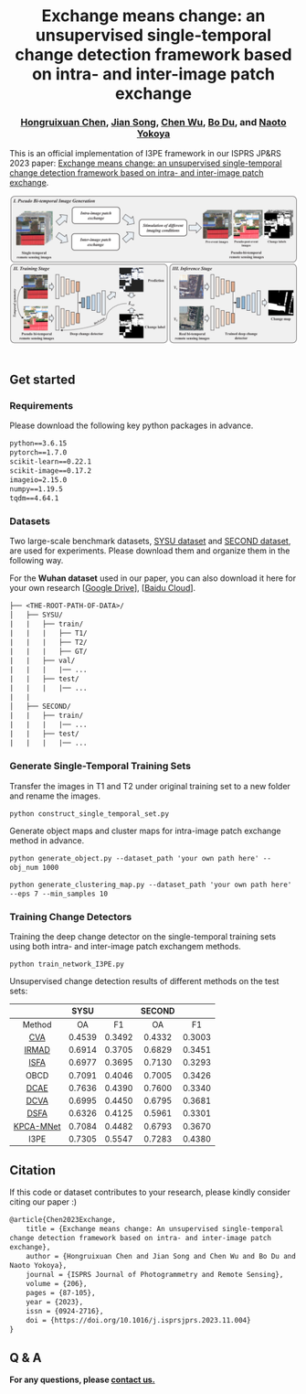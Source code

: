 <h1 align="center">Exchange means change: an unsupervised single-temporal change detection framework based on intra- and inter-image patch exchange</h1>

<h3 align="center"> <a href="https://chrx97.com/">Hongruixuan Chen</a>, <a href="https://github.com/JTRNEO">Jian Song</a>, <a href="https://scholar.google.com/citations?user=DbTt_CcAAAAJ&hl=zh-CN">Chen Wu</a>, <a href="https://scholar.google.com/citations?user=Shy1gnMAAAAJ&hl=zh-CN">Bo Du</a>, and <a href="https://naotoyokoya.com/">Naoto Yokoya</a></h3>

This is an official implementation of I3PE framework in our ISPRS JP&RS 2023 paper: [Exchange means change: an unsupervised single-temporal change detection framework based on intra- and inter-image patch exchange](https://www.sciencedirect.com/science/article/abs/pii/S092427162300309X).
<div align="center">
  <img src="./figure/I3PE.PNG"><br><br>
</div>

## Get started
### Requirements
Please download the following key python packages in advance.
```
python==3.6.15
pytorch==1.7.0
scikit-learn==0.22.1
scikit-image==0.17.2
imageio=2.15.0
numpy==1.19.5
tqdm==4.64.1
```

### Datasets
Two large-scale benchmark datasets, <a href="https://github.com/liumency/SYSU-CD">SYSU dataset</a> and <a href="https://captain-whu.github.io/SCD/
">SECOND dataset</a>, are used for experiments. Please download them and organize them in the following way. 

For the <strong>Wuhan dataset</strong> used in our paper, you can also download it here for your own research [<a href="https://drive.google.com/file/d/1f9tWouvzwjqf9oujg6BMh-xESzwEefO4/view?usp=drive_link">Google Drive</a>], [<a href="https://pan.baidu.com/s/1XLPPwfLl1HpSo0kzidIDpQ?pwd=8d27">Baidu Cloud</a>]. 
```
├── <THE-ROOT-PATH-OF-DATA>/
│   ├── SYSU/     
|   |   ├── train/
|   |   |   ├── T1/
|   |   |   ├── T2/
|   |   |   ├── GT/
|   |   ├── val/
|   |   |   |── ...
|   |   ├── test/
|   |   |   |── ...
|   |   
│   ├── SECOND/     
|   |   ├── train/
|   |   |   |── ...
|   |   ├── test/
|   |   |   |── ...
```

### Generate Single-Temporal Training Sets
Transfer the images in T1 and T2 under original training set to a new folder and rename the images.
```
python construct_single_temporal_set.py
```

Generate object maps and cluster maps for intra-image patch exchange method in advance.
```
python generate_object.py --dataset_path 'your own path here' --obj_num 1000
```
```
python generate_clustering_map.py --dataset_path 'your own path here' --eps 7 --min_samples 10
```

### Training Change Detectors
Training the deep change detector on the single-temporal training sets using both intra- and inter-image patch exchangem methods. 
```
python train_network_I3PE.py
```

Unsupervised change detection results of different methods on the test sets:

|               |       SYSU      |                      |       SECOND    |                      |                    
|:-------------:|:---------------:|:--------------------:|:---------------:|:--------------------:|
|     Method    |       OA        |          F1          |       OA        |          F1          |
|      <a href="https://github.com/ChenHongruixuan/ChangeDetectionRepository/tree/master/Methodology/Traditional/CVA">CVA      |      0.4539     |        0.3492        |      0.4332     |        0.3003        |  
|     <a href="https://github.com/ChenHongruixuan/ChangeDetectionRepository/tree/master/Methodology/Traditional/MAD">IRMAD     |      0.6914     |        0.3705        |      0.6829     |        0.3451        |  
|    <a href="https://github.com/ChenHongruixuan/ChangeDetectionRepository/tree/master/Methodology/Traditional/SFA"> ISFA      |      0.6977     |        0.3695        |      0.7130     |        0.3293        |  
|     OBCD      |      0.7091     |        0.4046        |      0.7005     |        0.3426        | 
|     <a href="https://ieeexplore.ieee.org/document/9669957">DCAE      |      0.7636     |        0.4390        |      0.7600     |        0.3340        |  
|     <a href="https://github.com/sudipansaha/dcvaVHROptical">DCVA |      0.6995     |        0.4450        |      0.6795     |        0.3681        | 
|     <a href="https://github.com/rulixiang/DSFANet">DSFA</a>       |      0.6326     |        0.4125        |      0.5961     |        0.3301        |  
|  <a href="https://github.com/ChenHongruixuan/KPCAMNet">KPCA-MNet</a>  |      0.7084     |        0.4482        |      0.6793     |        0.3670        | 
|     I3PE      |      0.7305     |        0.5547        |      0.7283     |        0.4380        |  

## Citation
If this code or dataset contributes to your research, please kindly consider citing our paper :)
```
@article{Chen2023Exchange,
    title = {Exchange means change: An unsupervised single-temporal change detection framework based on intra- and inter-image patch exchange},
    author = {Hongruixuan Chen and Jian Song and Chen Wu and Bo Du and Naoto Yokoya},
    journal = {ISPRS Journal of Photogrammetry and Remote Sensing},
    volume = {206},
    pages = {87-105},
    year = {2023},
    issn = {0924-2716},
    doi = {https://doi.org/10.1016/j.isprsjprs.2023.11.004}
}
```

## Q & A
**For any questions, please [contact us.](mailto:Qschrx@gmail.com)**
